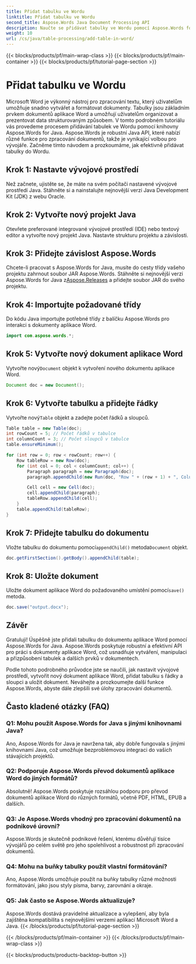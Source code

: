 ```yaml
---
title: Přidat tabulku ve Wordu
linktitle: Přidat tabulku ve Wordu
second_title: Aspose.Words Java Document Processing API
description: Naučte se přidávat tabulky ve Wordu pomocí Aspose.Words for Java. Snadno generujte dobře formátované tabulky v dokumentech aplikace Word.
weight: 10
url: /cs/java/table-processing/add-table-in-word/
---
```


{{< blocks/products/pf/main-wrap-class >}}
{{< blocks/products/pf/main-container >}}
{{< blocks/products/pf/tutorial-page-section >}}

# Přidat tabulku ve Wordu


Microsoft Word je výkonný nástroj pro zpracování textu, který uživatelům umožňuje snadno vytvářet a formátovat dokumenty. Tabulky jsou základním prvkem dokumentů aplikace Word a umožňují uživatelům organizovat a prezentovat data strukturovaným způsobem. V tomto podrobném tutoriálu vás provedeme procesem přidávání tabulek ve Wordu pomocí knihovny Aspose.Words for Java. Aspose.Words je robustní Java API, které nabízí různé funkce pro zpracování dokumentů, takže je vynikající volbou pro vývojáře. Začněme tímto návodem a prozkoumáme, jak efektivně přidávat tabulky do Wordu.


## Krok 1: Nastavte vývojové prostředí

Než začnete, ujistěte se, že máte na svém počítači nastavené vývojové prostředí Java. Stáhněte si a nainstalujte nejnovější verzi Java Development Kit (JDK) z webu Oracle.

## Krok 2: Vytvořte nový projekt Java

Otevřete preferované integrované vývojové prostředí (IDE) nebo textový editor a vytvořte nový projekt Java. Nastavte strukturu projektu a závislosti.

## Krok 3: Přidejte závislost Aspose.Words

 Chcete-li pracovat s Aspose.Words for Java, musíte do cesty třídy vašeho projektu zahrnout soubor JAR Aspose.Words. Stáhněte si nejnovější verzi Aspose.Words for Java z[Aspose.Releases](https://releases.aspose.com/words/java) a přidejte soubor JAR do svého projektu.

## Krok 4: Importujte požadované třídy

Do kódu Java importujte potřebné třídy z balíčku Aspose.Words pro interakci s dokumenty aplikace Word.

```java
import com.aspose.words.*;
```

## Krok 5: Vytvořte nový dokument aplikace Word

 Vytvořte nový`Document` objekt k vytvoření nového dokumentu aplikace Word.

```java
Document doc = new Document();
```

## Krok 6: Vytvořte tabulku a přidejte řádky

 Vytvořte nový`Table` objekt a zadejte počet řádků a sloupců.

```java
Table table = new Table(doc);
int rowCount = 5; // Počet řádků v tabulce
int columnCount = 3; // Počet sloupců v tabulce
table.ensureMinimum();

for (int row = 0; row < rowCount; row++) {
    Row tableRow = new Row(doc);
    for (int col = 0; col < columnCount; col++) {
        Paragraph paragraph = new Paragraph(doc);
        paragraph.appendChild(new Run(doc, "Row " + (row + 1) + ", Column " + (col + 1)));

        Cell cell = new Cell(doc);
        cell.appendChild(paragraph);
        tableRow.appendChild(cell);
    }
    table.appendChild(tableRow);
}
```

## Krok 7: Přidejte tabulku do dokumentu

 Vložte tabulku do dokumentu pomocí`appendChild()` metoda`Document` objekt.

```java
doc.getFirstSection().getBody().appendChild(table);
```

## Krok 8: Uložte dokument

Uložte dokument aplikace Word do požadovaného umístění pomocí`save()` metoda.

```java
doc.save("output.docx");
```

## Závěr

Gratuluji! Úspěšně jste přidali tabulku do dokumentu aplikace Word pomocí Aspose.Words for Java. Aspose.Words poskytuje robustní a efektivní API pro práci s dokumenty aplikace Word, což usnadňuje vytváření, manipulaci a přizpůsobení tabulek a dalších prvků v dokumentech.

Podle tohoto podrobného průvodce jste se naučili, jak nastavit vývojové prostředí, vytvořit nový dokument aplikace Word, přidat tabulku s řádky a sloupci a uložit dokument. Neváhejte a prozkoumejte další funkce Aspose.Words, abyste dále zlepšili své úlohy zpracování dokumentů.

## Často kladené otázky (FAQ)

### Q1: Mohu použít Aspose.Words for Java s jinými knihovnami Java?

Ano, Aspose.Words for Java je navržena tak, aby dobře fungovala s jinými knihovnami Java, což umožňuje bezproblémovou integraci do vašich stávajících projektů.

### Q2: Podporuje Aspose.Words převod dokumentů aplikace Word do jiných formátů?

Absolutně! Aspose.Words poskytuje rozsáhlou podporu pro převod dokumentů aplikace Word do různých formátů, včetně PDF, HTML, EPUB a dalších.

### Q3: Je Aspose.Words vhodný pro zpracování dokumentů na podnikové úrovni?

Aspose.Words je skutečně podnikové řešení, kterému důvěřují tisíce vývojářů po celém světě pro jeho spolehlivost a robustnost při zpracování dokumentů.

### Q4: Mohu na buňky tabulky použít vlastní formátování?

Ano, Aspose.Words umožňuje použít na buňky tabulky různé možnosti formátování, jako jsou styly písma, barvy, zarovnání a okraje.

### Q5: Jak často se Aspose.Words aktualizuje?

Aspose.Words dostává pravidelné aktualizace a vylepšení, aby byla zajištěna kompatibilita s nejnovějšími verzemi aplikací Microsoft Word a Java.
{{< /blocks/products/pf/tutorial-page-section >}}

{{< /blocks/products/pf/main-container >}}
{{< /blocks/products/pf/main-wrap-class >}}

{{< blocks/products/products-backtop-button >}}
